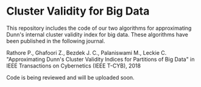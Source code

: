 # Cluster Validity for Big Data
This repository includes the code of our two algorithms for approximating Dunn's internal cluster validity index for big data. These algorithms have been published in the following journal. 

Rathore P., Ghafoori Z., Bezdek J. C., Palaniswami M., Leckie C. "Approximating Dunn's Cluster Validity Indices for Partitions of Big Data" in  IEEE Transactions on Cybernetics (IEEE T-CYB), 2018

Code is being reviewed and will be uploaded soon. 
